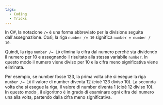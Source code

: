 ```yaml
---
tags:
  - Coding
  - Tricks
---
```



In C#, la notazione `/=` è una forma abbreviato per la divisione seguita dall'assegnazione. Così, la riga `number /= 10` significa `number = number / 10`.

Quindi, la riga `number /= 10` elimina la cifra dal numero perché sta dividendo il numero per 10 e assegnando il risultato alla stessa variabile `number`. In questo modo il numero viene diviso per 10 e la cifra meno significativa viene eliminata.

Per esempio, se number fosse 123, la prima volta che si esegue la riga `number /= 10` il valore di number diventa 12 (cioè 123 diviso 10). La seconda volta che si esegue la riga, il valore di number diventa 1 (cioè 12 diviso 10). In questo modo , il algoritmo è in grado di esaminare ogni cifra del numero una alla volta, partendo dalla cifra meno significativa.
